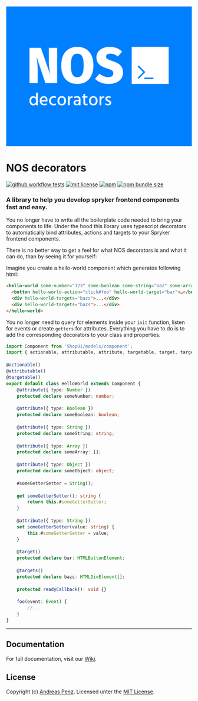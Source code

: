 ![NOS decorators](.github/banner.svg)

# NOS decorators

[![github workflow tests](https://img.shields.io/github/actions/workflow/status/project-nos/decorators/tests.yml?branch=master&label=tests&style=flat-square)](https://github.com/project-nos/decorators/actions/workflows/tests.yml)
[![mit license](https://img.shields.io/github/license/project-nos/decorators?style=flat-square)](https://github.com/project-nos/decorators/blob/master/LICENSE)
[![npm](https://img.shields.io/npm/v/@project-nos/decorators?style=flat-square)](https://www.npmjs.com/package/@project-nos/decorators)
[![npm bundle size](https://img.shields.io/bundlephobia/min/@project-nos/decorators?style=flat-square)](https://bundlephobia.com/package/@project-nos/decorators)

### A library to help you develop spryker frontend components fast and easy.

You no longer have to write all the boilerplate code needed to bring your components to life. Under the hood this library uses typescript decorators to automatically bind attributes, actions and targets to your Spryker frontend components.

There is no better way to get a feel for what NOS decorators is and what it can do, than by seeing it for yourself:

Imagine you create a hello-world component which generates following html:

```html
<hello-world some-number="123" some-boolean some-string="baz" some-array="[4,5,6]" some-object="{"foo":"bar"}" some-getter-setter="bar">
  <button hello-world-action="click#foo" hello-world-target="bar">…</button>
  <div hello-world-targets="bazs">...</div>
  <div hello-world-targets="bazs">...</div>
</hello-world>
```

You no longer need to query for elements inside your `init` function, listen for events or create `getters` for attributes. Everything you have to do is to add the corresponding decorators to your class and properties.


```typescript
import Component from 'ShopUi/models/component';
import { actionable, attributable, attribute, targetable, target, targets } from '@project-nos/decorators';

@actionable()
@attributable()
@targetable()
export default class HelloWorld extends Component {
    @attribute({ type: Number })
    protected declare someNumber: number;

    @attribute({ type: Boolean })
    protected declare someBoolean: boolean;

    @attribute({ type: String })
    protected declare someString: string;

    @attribute({ type: Array })
    protected declare someArray: [];

    @attribute({ type: Object })
    protected declare someObject: object;
    
    #someGetterSetter = String();
    
    get someGetterSetter(): string {
        return this.#someGetterSetter;
    }
    
    @attribute({ type: String })
    set someGetterSetter(value: string) {
        this.#someGetterSetter = value;
    }

    @target()
    protected declare bar: HTMLButtonElement;

    @targets()
    protected declare bazs: HTMLDivElement[];

    protected readyCallback(): void {}

    foo(event: Event) {
        //...
    }
}
```

***

## Documentation

For full documentation, visit our [Wiki](https://github.com/project-nos/decorators/wiki).

## License

Copyright (c) [Andreas Penz](https://github.com/andreaspenz). Licensed unter the [MIT License](https://github.com/project-nos/decorators/blob/master/LICENSE).

